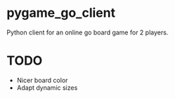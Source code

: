 # pygame_go_client
Python client for an online go board game for 2 players. 


# TODO 
- Nicer board color
- Adapt dynamic sizes